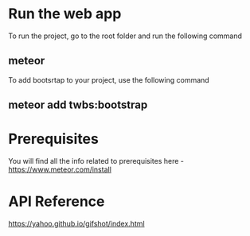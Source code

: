 # Run the web app

To run the project, go to the root folder and run the following command

## meteor

To add bootsrtap to your project, use the following command

## meteor add twbs:bootstrap

# Prerequisites

You will find all the info related to prerequisites here - https://www.meteor.com/install

# API Reference

https://yahoo.github.io/gifshot/index.html

